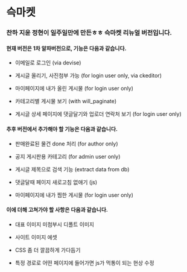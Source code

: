 # 슥마켓

### 찬하 지윤 정현이 일주일만에 만든ㅎㅎ 슥마켓 리뉴얼 버전입니다.

#### 현재 버전은 1차 알파버전으로, 기능은 다음과 같습니다.

* 이메일로 로그인 (via devise)

* 게시글 올리기, 사진첨부 가능 (for login user only, via ckeditor)

* 마이페이지에 내가 올린 게시물 (for login user only)

* 카테고리별 게시물 보기 (with will_paginate)

* 게시글 상세 페이지에 댓글달기와 업로더 연락처 보기 (for login user only)

#### 추후 버전에서 추가해야 할 기능은 다음과 같습니다.

* 판매완료된 물건 done 처리 (for author only)

* 공지 게시판용 카테고리 (for admin user only)

* 게시글 제목으로 검색 기능 (extract data from db)

* 댓글달때 페이지 새로고침 없애기 (js)

* 마이페이지에 내가 찜한 게시물 (for login user only)

#### 이에 더해 고쳐가야 할 사항은 다음과 같습니다.

* 대표 이미지 미첨부시 디폴트 이미지

* 사이트 이미지 에셋

* CSS 좀 더 깔끔하게 가다듬기

* 특정 경로로 어떤 페이지에 들어가면 js가 먹통이 되는 현상 수정